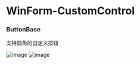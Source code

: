 # WinForm-CustomControl

### ButtonBase
支持圆角的自定义按钮

![image](https://s3.ax1x.com/2021/01/20/sRf24I.png)
![image](https://s3.ax1x.com/2021/01/20/sRhdaj.png)
